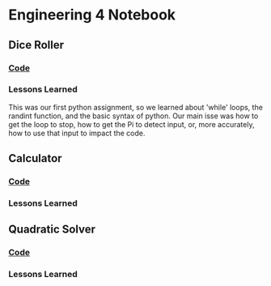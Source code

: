 # Engineering 4 Notebook
## Dice Roller
### [Code](https://github.com/jantes86/Engineering_4_Notebook/blob/master/Python/Atomic%20Dice%20Roller.py)
### Lessons Learned
This was our first python assignment, so we learned about 'while' loops, the randint function, and the basic syntax of python. Our main isse was how to get the loop to stop, how to get the Pi to detect input, or, more accurately, how to use that input to impact the code. 
## Calculator
### [Code](https://github.com/jantes86/Engineering_4_Notebook/blob/master/Python/MrModulo.py)
### Lessons Learned
## Quadratic Solver
### [Code](https://github.com/jantes86/Engineering_4_Notebook/blob/master/Python/Quadratic%20Solver%202.py)
### Lessons Learned
